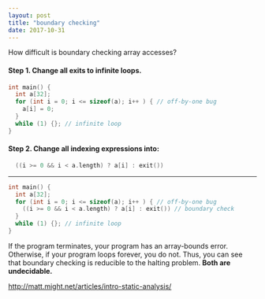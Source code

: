 ```yaml
---
layout: post
title: "boundary checking"
date: 2017-10-31
---
```


How difficult is boundary checking array accesses?

#### Step 1. Change all exits to infinite loops.

```c
int main() { 
  int a[32];
  for (int i = 0; i <= sizeof(a); i++ ) { // off-by-one bug
    a[i] = 0;
  }
  while (1) {}; // infinite loop
}
```

#### Step 2. Change all indexing expressions into:

```c
  ((i >= 0 && i < a.length) ? a[i] : exit())
```
-----------------------------------------------

```c
int main() { 
  int a[32];
  for (int i = 0; i <= sizeof(a); i++ ) { // off-by-one bug
    ((i >= 0 && i < a.length) ? a[i] : exit()) // boundary check
  }
  while (1) {}; // infinite loop
}
```

If the program terminates, your program has an array-bounds error. Otherwise,
if your program loops forever, you do not. Thus, you can see that boundary
checking is reducible to the halting problem.  **Both are undecidable.**

http://matt.might.net/articles/intro-static-analysis/
